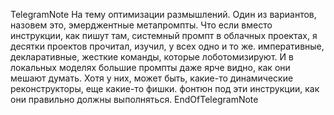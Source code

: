 TelegramNote
На тему оптимизации размышлений. Один из вариантов, назовем это, эмерджентные метапромпты. Что если вместо инструкции, как пишут там, системный промпт в облачных проектах, я десятки проектов прочитал, изучил, у всех одно и то же. императивные, декларативные, жесткие команды, которые лоботомизируют. И в локальных моделях большие промпты даже ярче видно, как они мешают думать. Хотя у них, может быть, какие-то динамические реконструкторы, еще какие-то фишки. фонтюн под эти инструкции, как они правильно должны выполняться.
EndOfTelegramNote